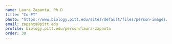 ```yaml
---
name: Laura Zapanta, Ph.D
title: "Co-PI"
photo: "https://www.biology.pitt.edu/sites/default/files/person-images/r182_Zapanta%20cropped.jpg" 
email: zapanta@pitt.edu
profile: biology.pitt.edu/person/laura-zapanta
order: 30
---
```

